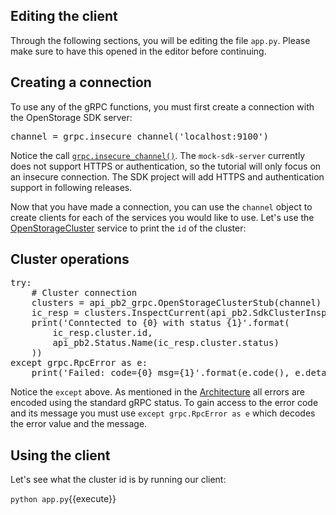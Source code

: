 ## Editing the client
Through the following sections, you will be editing the file `app.py`. Please
make sure to have this opened in the editor before continuing.

## Creating a connection
To use any of the gRPC functions, you must first create a connection with
the OpenStorage SDK server:

<pre class="file" data-filename="app.py">
channel = grpc.insecure_channel('localhost:9100')
</pre>

Notice the call [`grpc.insecure_channel()`](https://grpc.io/docs/guides/auth.html).
The `mock-sdk-server` currently does not support HTTPS or authentication,
so the tutorial will only focus on an insecure connection. The SDK project
will add HTTPS and authentication support in following releases.

Now that you have made a connection, you can use the `channel` object to create
clients for each of the services you would like to use. Let's use the [OpenStorageCluster](https://libopenstorage.github.io/w/generated-api.html#serviceopenstorageapiopenstoragecluster)
service to print the `id` of the cluster:

## Cluster operations

<pre class="file" data-filename="app.py">
try:
    # Cluster connection
    clusters = api_pb2_grpc.OpenStorageClusterStub(channel)
    ic_resp = clusters.InspectCurrent(api_pb2.SdkClusterInspectCurrentRequest())
    print('Conntected to {0} with status {1}'.format(
        ic_resp.cluster.id,
        api_pb2.Status.Name(ic_resp.cluster.status)
    ))
except grpc.RpcError as e:
    print('Failed: code={0} msg={1}'.format(e.code(), e.details()))
</pre>

Notice the `except` above. As mentioned in the
[Architecture](https://libopenstorage.github.io/w/arch.html#error-handling)
all errors are encoded using the
standard gRPC status. To gain access to the error code and its message you
must use `except grpc.RpcError as e` which decodes the error value and the message.

## Using the client
Let's see what the cluster id is by running our client:

`python app.py`{{execute}}
